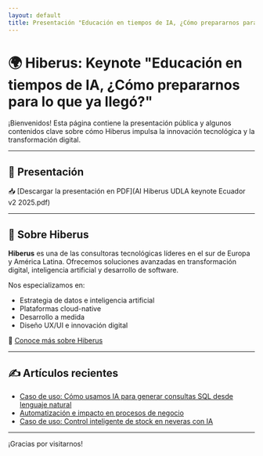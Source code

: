 ```yaml
---
layout: default
title: Presentación "Educación en tiempos de IA, ¿Cómo prepararnos para lo que ya llegó?" UDLA 2025
---
```


# 🌍 Hiberus: Keynote "Educación en tiempos de IA, ¿Cómo prepararnos para lo que ya llegó?" 

¡Bienvenidos! Esta página contiene la presentación pública y algunos contenidos clave sobre cómo Hiberus impulsa la innovación tecnológica y la transformación digital.

---

## 🎤 Presentación

📥 [Descargar la presentación en PDF](AI Hiberus UDLA keynote Ecuador v2 2025.pdf)



---

## 🏢 Sobre Hiberus

**Hiberus** es una de las consultoras tecnológicas líderes en el sur de Europa y América Latina. Ofrecemos soluciones avanzadas en transformación digital, inteligencia artificial y desarrollo de software.

Nos especializamos en:
- Estrategia de datos e inteligencia artificial
- Plataformas cloud-native
- Desarrollo a medida
- Diseño UX/UI e innovación digital

🔗 [Conoce más sobre Hiberus](https://hiberus.com)

---

## ✍️ Artículos recientes

- [Caso de uso: Cómo usamos IA para generar consultas SQL desde lenguaje natural](https://www.hiberus.com/crecemos-contigo/caso-de-uso-como-usamos-ia-para-generar-consultas-sql-desde-lenguaje-natural/)
- [Automatización e impacto en procesos de negocio](https://www.hiberus.com/crecemos-contigo/caso-de-uso-moderacion-de-contenido-con-ia-para-retail-y-plataformas-sociales/)
- [Caso de uso: Control inteligente de stock en neveras con IA](https://www.hiberus.com/crecemos-contigo/caso-de-uso-control-inteligente-de-stock-en-neveras-con-ia/)

---

¡Gracias por visitarnos!
